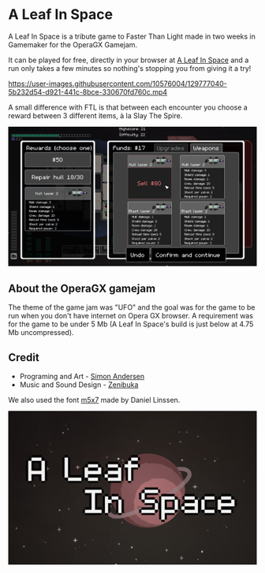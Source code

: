 # A Leaf In Space
A Leaf In Space is a tribute game to Faster Than Light made in two weeks in Gamemaker for the OperaGX Gamejam.

It can be played for free, directly in your browser at [A Leaf In Space](https://gamejolt.com/games/alip/637520) and a run only takes a few minutes so nothing's stopping you from giving it a try!

https://user-images.githubusercontent.com/10576004/129777040-5b232d54-d921-441c-8bce-330670fd760c.mp4

A small difference with FTL is that between each encounter you choose a reward between 3 different items, à la Slay The Spire.

![shop-menu](assets/Screenshot_5.png)

## About the OperaGX gamejam
The theme of the game jam was "UFO" and the goal was for the game to be run when you don't have internet on Opera GX browser. 
A requirement was for the game to be under 5 Mb (A Leaf In Space's build is just below at 4.75 Mb uncompressed).

## Credit

- Programing and Art - [Simon Andersen](https://twitter.com/SimAndersenDev)
- Music and Sound Design - [Zenibuka](https://soundcloud.com/zenibuka)

We also used the font [m5x7](https://managore.itch.io/m5x7) made by Daniel Linssen.

![thumbnail](assets/thumbnail_3.png)
